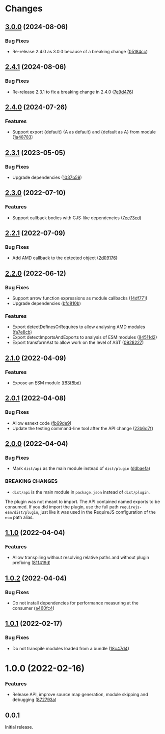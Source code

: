 # Changes

## [3.0.0](https://github.com/prantlf/requirejs-esm/compare/v2.4.0...v3.0.0) (2024-08-06)

### Bug Fixes

* Re-release 2.4.0 as 3.0.0 because of a breaking change ([05184cc](https://github.com/prantlf/requirejs-esm/commit/05184ccafd41c4f50396adcbdc65125f3ad1e46a))

## [2.4.1](https://github.com/prantlf/requirejs-esm/compare/v2.3.1...v2.4.1) (2024-08-06)

### Bug Fixes

* Re-release 2.3.1 to fix a breaking change in 2.4.0 ([7e9d476](https://github.com/prantlf/requirejs-esm/commit/7e9d47636a0aa11c39288e0ac7a7007dfbcc00a7))

## [2.4.0](https://github.com/prantlf/requirejs-esm/compare/v2.3.1...v2.4.0) (2024-07-26)

### Features

* Support export {default} {A as default} and {default as A} from module ([1a48783](https://github.com/prantlf/requirejs-esm/commit/1a48783362e56a86608683777b512e3d51d6aa3b))

## [2.3.1](https://github.com/prantlf/requirejs-esm/compare/v2.3.0...v2.3.1) (2023-05-05)

### Bug Fixes

* Upgrade dependencies ([1037b59](https://github.com/prantlf/requirejs-esm/commit/1037b5984e7ae75c839ad2da0a6bd6db4d7d3245))

## [2.3.0](https://github.com/prantlf/requirejs-esm/compare/v2.2.1...v2.3.0) (2022-07-10)

### Features

* Support callback bodies with CJS-like dependencies ([7ee73cd](https://github.com/prantlf/requirejs-esm/commit/7ee73cd47e3a1d64dfd7452cbdc4d22b67bbb331))

## [2.2.1](https://github.com/prantlf/requirejs-esm/compare/v2.2.0...v2.2.1) (2022-07-09)

### Bug Fixes

* Add AMD callback to the detected object ([2d09176](https://github.com/prantlf/requirejs-esm/commit/2d09176c95f6ee097bbed928348d4402a3662f46))

## [2.2.0](https://github.com/prantlf/requirejs-esm/compare/v2.1.0...v2.2.0) (2022-06-12)

### Bug Fixes

* Support arrow function expressions as module callbacks ([14df771](https://github.com/prantlf/requirejs-esm/commit/14df7715382ef1d2c6a257eafaf2649cc4d8b378))
* Upgrade dependencies ([bfd810b](https://github.com/prantlf/requirejs-esm/commit/bfd810b7e37df630e440c4b253429a93f92eaee6))

### Features

* Export detectDefinesOrRequires to allow analysing AMD modules ([fa7e8cb](https://github.com/prantlf/requirejs-esm/commit/fa7e8cbff8137fa9ae25b3b42b76e6bf7d43e29a))
* Export detectImportsAndExports to analysis of ESM modules ([84511d2](https://github.com/prantlf/requirejs-esm/commit/84511d211580c7bf569e7f309ca68b588936a006))
* Export transformAst to allow work on the level of AST ([0928227](https://github.com/prantlf/requirejs-esm/commit/0928227d03956efa7dceb7c89891cff0f874b6a0))

## [2.1.0](https://github.com/prantlf/requirejs-esm/compare/v2.0.1...v2.1.0) (2022-04-09)

### Features

* Expose an ESM module ([f83f8bd](https://github.com/prantlf/requirejs-esm/commit/f83f8bd1f59065927b0e6a53c577cbe139b790de))

## [2.0.1](https://github.com/prantlf/requirejs-esm/compare/v2.0.0...v2.0.1) (2022-04-08)

### Bug Fixes

* Allow esnext code ([fb69de9](https://github.com/prantlf/requirejs-esm/commit/fb69de9cd00672655213d5beffe4a6dc92d41949))
* Update the testing command-line tool after the API change ([23b6d7f](https://github.com/prantlf/requirejs-esm/commit/23b6d7f80fb49fa1a7eb74c451cb46ef4d4e059a))

## [2.0.0](https://github.com/prantlf/requirejs-esm/compare/v1.1.0...v2.0.0) (2022-04-04)

### Bug Fixes

* Mark `dist/api` as the main module instead of `dist/plugin` ([ddbaefa](https://github.com/prantlf/requirejs-esm/commit/ddbaefa68d1a649a0b3aa0862fe66fd9ce3a67d4))

### BREAKING CHANGES

* `dist/api` is the main module in `package.json` instead of `dist/plugin`.

The plugin was not meant to import. The API contained named exports
to be consumed. If you did import the plugin, use the full path
`requirejs-esm/dist/plugin`, just like it was used in the RequireJS
configuration of the `esm` path alias.

## [1.1.0](https://github.com/prantlf/requirejs-esm/compare/v1.0.2...v1.1.0) (2022-04-04)

### Features

* Allow transpiling without resolving relative paths and without plugin prefixing ([811419d](https://github.com/prantlf/requirejs-esm/commit/811419de01a57359bf154933abdf4fa5c0ee5d7a))

## [1.0.2](https://github.com/prantlf/requirejs-esm/compare/v1.0.1...v1.0.2) (2022-04-04)

### Bug Fixes

* Do not install dependencies for performance measuring at the consumer ([a460fc4](https://github.com/prantlf/requirejs-esm/commit/a460fc4f573065d72ed6ed8e9fd88ce8948af187))

## [1.0.1](https://github.com/prantlf/requirejs-esm/compare/v1.0.0...v1.0.1) (2022-02-17)

### Bug Fixes

* Do not transpile modules loaded from a bundle ([18c47d4](https://github.com/prantlf/requirejs-esm/commit/18c47d4658d5f76e614302193d2a114b84ff3545))

# 1.0.0 (2022-02-16)

### Features

* Release API, improve source map generation, module skipping and debugging ([872793a](https://github.com/prantlf/requirejs-esm/commit/872793a7a07d9c3a1cab1fb4272a25a50bf1121e))

## 0.0.1

Initial release.
